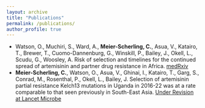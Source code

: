 ```yaml
---
layout: archive
title: "Publications"
permalink: /publications/
author_profile: true
---
```


- Watson, O., Muchiri, S., Ward, A., **Meier-Scherling, C.**, Asua, V., Katairo, T., Brewer, T., Cuomo-Dannenburg, G., Winskill, P., Bailey, J., Okell, L., Scudu, G., Woosley, A. Risk of selection and timelines for the continued spread of artemisinin and partner drug resistance in Africa. [medRxiv](https://pubmed.ncbi.nlm.nih.gov/38352505/)
- **Meier-Scherling, C.**, Watson, O., Asua, V., Ghinai, I., Katairo, T., Garg, S., Conrad, M., Rosenthal, P., Okell, L., Bailey, J. Selection of artemisinin partial resistance Kelch13 mutations in Uganda in 2016-22 was at a rate comparable to that seen previously in South-East Asia. [Under Revision at Lancet Microbe](https://pubmed.ncbi.nlm.nih.gov/38352505/) 
